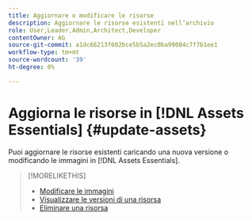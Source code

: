 ```yaml
---
title: Aggiornare o modificare le risorse
description: Aggiornare le risorse esistenti nell’archivio
role: User,Leader,Admin,Architect,Developer
contentOwner: AG
source-git-commit: a1dc66213f602bce5b5a2ec0ba99084c7f7b1ee1
workflow-type: tm+mt
source-wordcount: '39'
ht-degree: 0%

---
```



# Aggiorna le risorse in [!DNL Assets Essentials] {#update-assets}

Puoi aggiornare le risorse esistenti caricando una nuova versione o modificando le immagini in [!DNL Assets Essentials].

<!-- TBD: Discard this article if not too much unique content for it.
Merge the update asset part in manage assets or upload assets.
Edit images article.
Link to versioning once an asset is updated.
-->

>[!MORELIKETHIS]
>
>* [Modificare le immagini](edit-images.md)
>* [Visualizzare le versioni di una risorsa](navigate-view.md#view-versions)
>* [Eliminare una risorsa](manage-organize.md#delete-assets)

